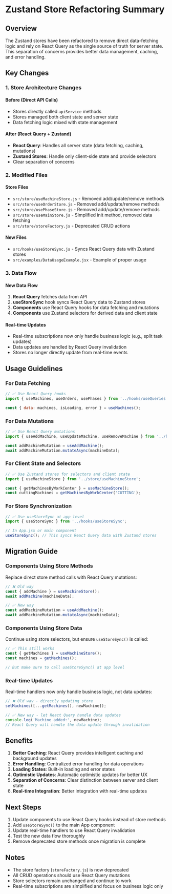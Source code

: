 # Zustand Store Refactoring Summary

## Overview
The Zustand stores have been refactored to remove direct data-fetching logic and rely on React Query as the single source of truth for server state. This separation of concerns provides better data management, caching, and error handling.

## Key Changes

### 1. Store Architecture Changes

#### Before (Direct API Calls)
- Stores directly called `apiService` methods
- Stores managed both client state and server state
- Data fetching logic mixed with state management

#### After (React Query + Zustand)
- **React Query**: Handles all server state (data fetching, caching, mutations)
- **Zustand Stores**: Handle only client-side state and provide selectors
- Clear separation of concerns

### 2. Modified Files

#### Store Files
- `src/store/useMachineStore.js` - Removed add/update/remove methods
- `src/store/useOrderStore.js` - Removed add/update/remove methods  
- `src/store/usePhaseStore.js` - Removed add/update/remove methods
- `src/store/useMainStore.js` - Simplified init method, removed data fetching
- `src/store/storeFactory.js` - Deprecated CRUD actions

#### New Files
- `src/hooks/useStoreSync.js` - Syncs React Query data with Zustand stores
- `src/examples/DataUsageExample.jsx` - Example of proper usage

### 3. Data Flow

#### New Data Flow
1. **React Query** fetches data from API
2. **useStoreSync** hook syncs React Query data to Zustand stores
3. **Components** use React Query hooks for data fetching and mutations
4. **Components** use Zustand selectors for derived data and client state

#### Real-time Updates
- Real-time subscriptions now only handle business logic (e.g., split task updates)
- Data updates are handled by React Query invalidation
- Stores no longer directly update from real-time events

## Usage Guidelines

### For Data Fetching
```javascript
// ✅ Use React Query hooks
import { useMachines, useOrders, usePhases } from '../hooks/useQueries';

const { data: machines, isLoading, error } = useMachines();
```

### For Data Mutations
```javascript
// ✅ Use React Query mutations
import { useAddMachine, useUpdateMachine, useRemoveMachine } from '../hooks/useQueries';

const addMachineMutation = useAddMachine();
await addMachineMutation.mutateAsync(machineData);
```

### For Client State and Selectors
```javascript
// ✅ Use Zustand stores for selectors and client state
import { useMachineStore } from '../store/useMachineStore';

const { getMachinesByWorkCenter } = useMachineStore();
const cuttingMachines = getMachinesByWorkCenter('CUTTING');
```

### For Store Synchronization
```javascript
// ✅ Use useStoreSync at app level
import { useStoreSync } from '../hooks/useStoreSync';

// In App.jsx or main component
useStoreSync(); // This syncs React Query data with Zustand stores
```

## Migration Guide

### Components Using Store Methods
Replace direct store method calls with React Query mutations:

```javascript
// ❌ Old way
const { addMachine } = useMachineStore();
await addMachine(machineData);

// ✅ New way
const addMachineMutation = useAddMachine();
await addMachineMutation.mutateAsync(machineData);
```

### Components Using Store Data
Continue using store selectors, but ensure `useStoreSync()` is called:

```javascript
// ✅ This still works
const { getMachines } = useMachineStore();
const machines = getMachines();

// But make sure to call useStoreSync() at app level
```

### Real-time Updates
Real-time handlers now only handle business logic, not data updates:

```javascript
// ❌ Old way - directly updating store
setMachines([...getMachines(), newMachine]);

// ✅ New way - let React Query handle data updates
console.log('Machine added:', newMachine);
// React Query will handle the data update through invalidation
```

## Benefits

1. **Better Caching**: React Query provides intelligent caching and background updates
2. **Error Handling**: Centralized error handling for data operations
3. **Loading States**: Built-in loading and error states
4. **Optimistic Updates**: Automatic optimistic updates for better UX
5. **Separation of Concerns**: Clear distinction between server and client state
6. **Real-time Integration**: Better integration with real-time updates

## Next Steps

1. Update components to use React Query hooks instead of store methods
2. Add `useStoreSync()` to the main App component
3. Update real-time handlers to use React Query invalidation
4. Test the new data flow thoroughly
5. Remove deprecated store methods once migration is complete

## Notes

- The store factory (`storeFactory.js`) is now deprecated
- All CRUD operations should use React Query mutations
- Store selectors remain unchanged and continue to work
- Real-time subscriptions are simplified and focus on business logic only

